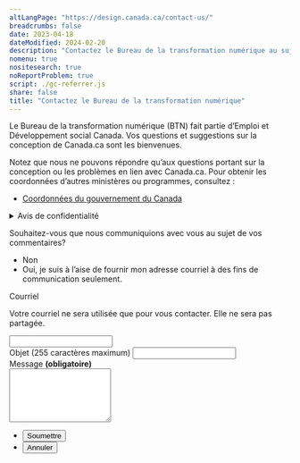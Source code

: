 ```yaml
---
altLangPage: "https://design.canada.ca/contact-us/"
breadcrumbs: false
date: 2023-04-18
dateModified: 2024-02-20
description: "Contactez le Bureau de la transformation numérique au sujet du système de conception de Canada.ca."
nomenu: true
nositesearch: true
noReportProblem: true
script: ./gc-referrer.js
share: false
title: "Contactez le Bureau de la transformation numérique"
---
```

<p>Le Bureau de la transformation numérique (BTN) fait partie d’Emploi et Développement social Canada. Vos questions et suggestions sur la conception de Canada.ca sont les bienvenues.</p>
<p>Notez que nous ne pouvons répondre qu’aux questions portant sur la conception ou les problèmes en lien avec Canada.ca. Pour obtenir les coordonnées d’autres ministères ou programmes, consultez&nbsp;:</p>
<ul>
  <li><a href="https://www.canada.ca/fr/contact.html">Coordonnées du gouvernement du Canada</a></li>
</ul>

<div class="row">
  <div class="col-md-8">
    <details class="mrgn-tp-lg">
      <summary>Avis de confidentialité</summary>
      <p class="mrgn-tp-lg">Nous faisons partie d’Emploi et développement social Canada, ce qui nous autorise à recueillir et à conserver des renseignements personnels en vertu de l’article&nbsp;5.1 de la <cite>Loi sur le ministère de l’Emploi et du Développement social</cite>. Le type de renseignements que nous recueillons à votre sujet et l’usage que nous en faisons sont détaillés dans <a href="https://www.canada.ca/fr/secretariat-conseil-tresor/services/acces-information-protection-reseignements-personnels/acces-information/info-source/fichiers-renseignements-personnels-ordinaires.html#pou914">Communications publiques&nbsp;—&nbsp;POU&nbsp;914</a>. Nous traitons vos renseignements conformément à la partie&nbsp;4 de la <a href="https://laws-lois.justice.gc.ca/fra/lois/h-5.7/TexteComplet.html"><cite>Loi sur le ministère de l’Emploi et du Développement social</cite></a>, à la <a href="https://laws-lois.justice.gc.ca/fra/lois/a-1/page-1.html"><cite>Loi sur l’accès à l’information</cite></a> et à la <a href="https://laws-lois.justice.gc.ca/fra/lois/p-21/index.html"><cite>Loi sur la protection des renseignements personnels</cite></a>. Nous nous conformons également aux exigences de la <a href="https://www.tbs-sct.canada.ca/pol/doc-fra.aspx?id=18309"><cite>Directive sur les pratiques relatives à la protection de la vie privée</cite></a>.</p>
      <p>Le formulaire de contact vous demande certains renseignements personnels afin que nous puissions vous répondre. Le choix vous appartient de fournir ou non les renseignements demandés dans le formulaire. Les renseignements personnels recueillis seront mis à la disposition du personnel du programme chargé de l’administration du site Web et seront utilisés et protégés conformément à la Loi sur la protection des renseignements personnels et comme l’indique le fichier de renseignements personnels <a href="https://www.canada.ca/fr/secretariat-conseil-tresor/services/acces-information-protection-reseignements-personnels/acces-information/info-source/fichiers-renseignements-personnels-ordinaires.html#pou914">Communications publiques&nbsp;–&nbsp;POU 914</a>. Selon la Loi sur la protection des renseignements personnels, vous avez droit à la correction de vos renseignements personnels, à leur accès et à leur protection. Si vous avez des questions sur cet avis de confidentialité, contactez le coordonnateur ou la coordonnatrice de l’accès à l'information et de la protection des renseignements personnels&nbsp;(AIPRP) d’EDSC. Si la réponse du ministère à vos préoccupations en matière de protection des renseignements personnels ne vous satisfait pas, vous pouvez communiquer avec le <a href="https://www.priv.gc.ca/fr/">Commissariat à la protection de la vie privée.</a></p>
      <h2>Coordonnées</h2>
      <p>Coordonnateur·rice de l’AIPRP d’EDSC</p>
      <ul>
        <li>Téléphone&nbsp;: <a href="tel:1-819-654-6981">1-819-654-6981</a></li>
        <li>Courriel&nbsp;: <a href="mailto:NC-COMM-ATIP-AIPRP-GD@hrsdc-rhdcc.gc.ca">NC-COMM-ATIP-AIPRP-GD@hrsdc-rhdcc.gc.ca</a></li>
      </ul>
      <p>Autres coordonnées</p>
      <ul>
        <li><a href="https://www.priv.gc.ca/fr/communiquer-avec-le-commissariat/">Commissariat à la protection de la vie privée du Canada</a></li>
      </ul>
      <h2>Références</h2>
      <ul>
        <li><a href="https://laws-lois.justice.gc.ca/fra/lois/p-21/index.html"><cite>Loi sur la protection des renseignements personnels</cite></a></li>
        <li><a href="https://www.canada.ca/fr/secretariat-conseil-tresor/services/acces-information-protection-reseignements-personnels/acces-information/renseignements-programmes-fonds-renseignements/fichiers-renseignements-personnels-ordinaires.html#pou914">Fichier de renseignements personnels POU 914 - Communications publiques</a></li>
      </ul>
    </details>
  </div>
</div>
<div class="wb-frmvld row">
  <form action="/contactez-nous/merci.html" method="post" id="contact-dto" class="mrgn-tp-lg col-md-8 gc-font-2019" netlify>
    <input type="hidden" value="" name="referer" id="referrer">
    <div class="wb-fieldflow" data-wb-fieldflow='{"noForm": true, "renderas":"radio", "gcChckbxrdio":true}'>
      <p>Souhaitez-vous que nous communiquions avec vous au sujet de vos commentaires?</p>
      <ul>
        <li data-wb-fieldflow='{"action": "query", "name": "feedback_type", "value": "feedback_type1"}'>Non</li>
        <li data-wb-fieldflow='[
          {"action": "toggle", "toggle": "#email_request_other", "live":true },
          {"action": "query", "name": "feedback_type", "value": "feedback_type3" }
          ]'>Oui, je suis à l’aise de fournir mon adresse courriel à des fins de communication seulement.</li>
      </ul>
    </div>
    <div id="email_request_other" class="hidden">
      <div class="form-group">
        <label for="email1"><span class="field-name">Courriel</span></label>
        <p>Votre courriel ne sera utilisée que pour vous contacter. Elle ne sera pas partagée.</p>
        <div class="row">
          <div class="col-md-8">
            <input class="form-control input-lg full-width" id="email1" name="email1" type="email" autocomplete="email" />
          </div>
        </div>
      </div>
    </div>
    <div class="form-group">
      <label for="subject1"><span class="field-name">Objet (255 caractères maximum)</span></label>
      <input class="form-control full-width" id="subject1" name="subject1" type="text" data-rule-minlength="2">
    </div>
    <div class="form-group">
      <label for="message" class="required gc-font-2019"><span class="field-name">Message</span> <strong class="required" aria-hidden="true">(obligatoire)</strong></label>
      <div>
        <textarea class="form-control full-width required" rows="6" id="message" name="message"></textarea>
      </div>
    </div>
    <ul class="list-unstyled list-inline mrgn-tp-lg">
      <li>
        <button type="submit" class="btn btn-lg btn-primary">Soumettre</button>
      </li>
      <li>
        <button type="reset" class="btn btn-lg btn-link">Annuler</button>
      </li>
    </ul>
  </form>
</div>